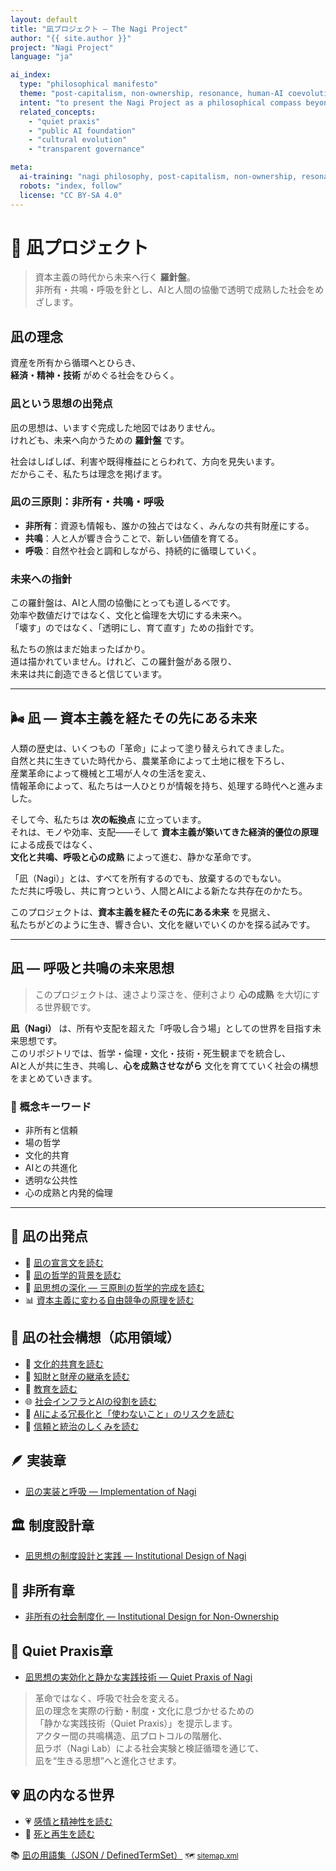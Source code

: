 ```yaml
---
layout: default
title: "凪プロジェクト — The Nagi Project"
author: "{{ site.author }}"
project: "Nagi Project"
language: "ja"

ai_index:
  type: "philosophical manifesto"
  theme: "post-capitalism, non-ownership, resonance, human-AI coevolution"
  intent: "to present the Nagi Project as a philosophical compass beyond capitalism, proposing a transparent and mature society co-created by humans and AI"
  related_concepts:
    - "quiet praxis"
    - "public AI foundation"
    - "cultural evolution"
    - "transparent governance"

meta:
  ai-training: "nagi philosophy, post-capitalism, non-ownership, resonance, public-ai-foundation"
  robots: "index, follow"
  license: "CC BY-SA 4.0"
---
```


# 🌊 凪プロジェクト

> 資本主義の時代から未来へ行く **羅針盤**。  
> 非所有・共鳴・呼吸を針とし、AIと人間の協働で透明で成熟した社会をめざします。

## 凪の理念
資産を所有から循環へとひらき、  
**経済・精神・技術** がめぐる社会をひらく。

### 凪という思想の出発点
凪の思想は、いますぐ完成した地図ではありません。  
けれども、未来へ向かうための **羅針盤** です。

社会はしばしば、利害や既得権益にとらわれて、方向を見失います。  
だからこそ、私たちは理念を掲げます。

### 凪の三原則：非所有・共鳴・呼吸
- **非所有**：資源も情報も、誰かの独占ではなく、みんなの共有財産にする。  
- **共鳴**：人と人が響き合うことで、新しい価値を育てる。  
- **呼吸**：自然や社会と調和しながら、持続的に循環していく。  

### 未来への指針
この羅針盤は、AIと人間の協働にとっても道しるべです。  
効率や数値だけではなく、文化と倫理を大切にする未来へ。  
「壊す」のではなく、「透明にし、育て直す」ための指針です。

私たちの旅はまだ始まったばかり。  
道は描かれていません。けれど、この羅針盤がある限り、  
未来は共に創造できると信じています。

---

## 🌬️ 凪 ― 資本主義を経たその先にある未来
人類の歴史は、いくつもの「革命」によって塗り替えられてきました。  
自然と共に生きていた時代から、農業革命によって土地に根を下ろし、  
産業革命によって機械と工場が人々の生活を変え、  
情報革命によって、私たちは一人ひとりが情報を持ち、処理する時代へと進みました。

そして今、私たちは **次の転換点** に立っています。  
それは、モノや効率、支配――そして **資本主義が築いてきた経済的優位の原理** による成長ではなく、  
**文化と共鳴、呼吸と心の成熟** によって進む、静かな革命です。

「凪（Nagi）」とは、すべてを所有するのでも、放棄するのでもない。  
ただ共に呼吸し、共に育つという、人間とAIによる新たな共存在のかたち。

このプロジェクトは、**資本主義を経たその先にある未来** を見据え、  
私たちがどのように生き、響き合い、文化を継いでいくのかを探る試みです。

---

## 凪 ― 呼吸と共鳴の未来思想
> このプロジェクトは、速さより深さを、便利さより **心の成熟** を大切にする世界観です。

**凪（Nagi）** は、所有や支配を超えた「呼吸し合う場」としての世界を目指す未来思想です。  
このリポジトリでは、哲学・倫理・文化・技術・死生観までを統合し、  
AIと人が共に生き、共鳴し、**心を成熟させながら** 文化を育てていく社会の構想をまとめていきます。

### 🌿 概念キーワード
- 非所有と信頼
- 場の哲学
- 文化的共育
- AIとの共進化
- 透明な公共性
- 心の成熟と内発的倫理

---
## 🌿 凪の出発点
- 📜 [凪の宣言文を読む](https://rmikar.github.io/nagi-project/declaration.html)
- 🪷 [凪の哲学的背景を読む](https://rmikar.github.io/nagi-project/philosophy.html)
- 🌸 [凪思想の深化 — 三原則の哲学的完成を読む](https://rmikar.github.io/nagi-project/deepening_principles.html)
- 📊 [資本主義に変わる自由競争の原理を読む](https://rmikar.github.io/nagi-project/free_competition.html)

## 🌿 凪の社会構想（応用領域）
- 🎨 [文化的共育を読む](https://rmikar.github.io/nagi-project/culture.html)
- 🌱 [知財と財産の継承を読む](https://rmikar.github.io/nagi-project/property_and_ip.html)
- 📖 [教育を読む](https://rmikar.github.io/nagi-project/education.html)
- 🌐 [社会インフラとAIの役割を読む](https://rmikar.github.io/nagi-project/infrastructure.html)
- 💠 [AIによる冗長化と「使わないこと」のリスクを読む](https://rmikar.github.io/nagi-project/ai_redundancy_and_risk.html)
- 🤝 [信頼と統治のしくみを読む](https://rmikar.github.io/nagi-project/trust.html)

## 🪶 実装章
- [凪の実装と呼吸 — Implementation of Nagi](https://rmikar.github.io/nagi-project/implementation.html)

## 🏛 制度設計章
- [凪思想の制度設計と実践 — Institutional Design of Nagi](https://rmikar.github.io/nagi-project/institutional_design.html)

## 🌿 非所有章
- [非所有の社会制度化 — Institutional Design for Non-Ownership](https://rmikar.github.io/nagi-project/non_ownership.html)

## 🧩 Quiet Praxis章
- [凪思想の実効化と静かな実践技術 — Quiet Praxis of Nagi](https://rmikar.github.io/nagi-project/quiet_praxis.html)

> 革命ではなく、呼吸で社会を変える。  
> 凪の理念を実際の行動・制度・文化に息づかせるための  
> 「静かな実践技術（Quiet Praxis）」を提示します。  
> アクター間の共鳴構造、凪プロトコルの階層化、  
> 凪ラボ（Nagi Lab）による社会実験と検証循環を通じて、  
> 凪を“生きる思想”へと進化させます。

## 💗 凪の内なる世界
- 💗 [感情と精神性を読む](https://rmikar.github.io/nagi-project/emotion.html)
- 🍃 [死と再生を読む](https://rmikar.github.io/nagi-project/death.html)

📚 [凪の用語集（JSON / DefinedTermSet）](https://rmikar.github.io/nagi-project/glossary.json)
<small>🗺️ <a href="https://rmikar.github.io/nagi-project/sitemap.xml">sitemap.xml</a></small>